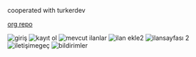cooperated with turkerdev

<a href="https://github.com/turkerdev/doge">org repo</a>



![giriş](https://github.com/emrekocaayak/DogeApp/assets/128978572/f80690bc-65fa-4359-897a-f7afeb0e6f22)
![kayıt ol](https://github.com/emrekocaayak/DogeApp/assets/128978572/5d1f98f8-1129-4154-b4b7-29a25f47a2ae)
![mevcut ilanlar](https://github.com/emrekocaayak/DogeApp/assets/128978572/ae2231e2-9967-4650-b8ee-6cad677e2b7a)
![ilan ekle2](https://github.com/emrekocaayak/DogeApp/assets/128978572/a195f079-249b-4320-806d-0953e3afdf47)
![ilansayfası 2](https://github.com/emrekocaayak/DogeApp/assets/128978572/37792017-2101-4bea-a6ca-4bb4a4cb1c17)
![iletişimegeç](https://github.com/emrekocaayak/DogeApp/assets/128978572/c2a948d3-8d81-4045-bdb7-f5fb79e415bf)
![bildirimler](https://github.com/emrekocaayak/DogeApp/assets/128978572/1e680117-4ba1-4211-8388-3569979e0241)

